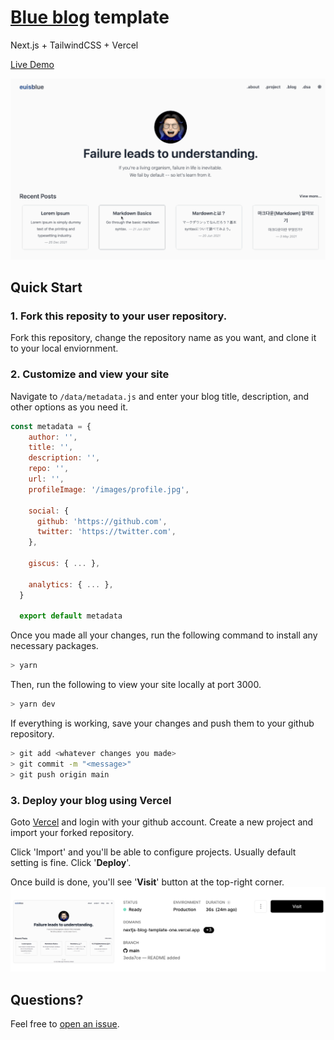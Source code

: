 # [Blue blog](https://bluelog-b6d3ilsz3-euisblue.vercel.app/) template
Next.js + TailwindCSS + Vercel

[Live Demo](https://nextjs-blog-template-one.vercel.app/)

![Demo GIF](/public/demo.gif)

## Quick Start

### 1. Fork this reposity to your user repository.

Fork this repository, change the repository name as you want, and clone it to your local enviornment.

### 2. Customize and view your site

Navigate to `/data/metadata.js` and enter your blog title, description, and other options as you need it. 

```js
const metadata = {
    author: '',
    title: '',
    description: '',
    repo: '',
    url: '',
    profileImage: '/images/profile.jpg',
    
    social: {
      github: 'https://github.com', 
      twitter: 'https://twitter.com', 
    },

    giscus: { ... },

    analytics: { ... },
  }
  
  export default metadata
```

Once you made all your changes, run the following command to install any necessary packages.
```sh
> yarn
```

Then, run the following to view your site locally at port 3000.
```sh
> yarn dev
``` 

If everything is working, save your changes and push them to your github repository.
```sh
> git add <whatever changes you made>
> git commit -m "<message>"
> git push origin main
```

### 3. Deploy your blog using Vercel

Goto [Vercel](https://vercel.com/dashboard) and login with your github account. Create a new project and import your forked repository.

Click 'Import' and you'll be able to configure projects. Usually default setting is fine. Click '**Deploy**'.

Once build is done, you'll see '**Visit**' button at the top-right corner.
![Demo-vercel](/public/demo-2.png)

## Questions?
Feel free to [open an issue](https://github.com/euisblue/nextjs-blog-template/issues/new).
